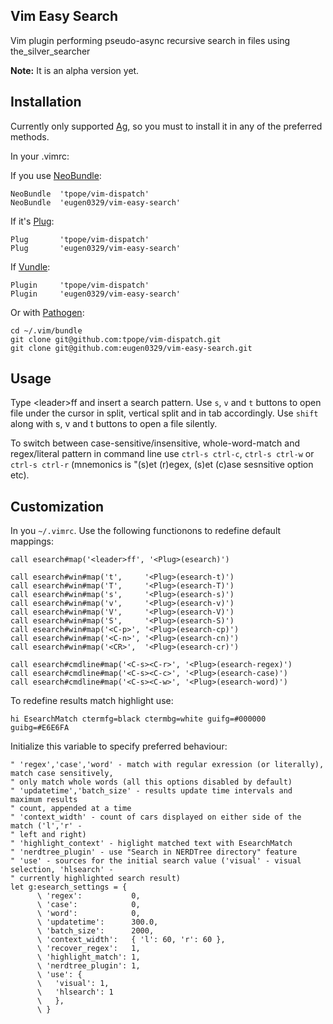 ## Vim Easy Search

Vim plugin performing pseudo-async recursive search in files using the_silver_searcher

**Note:** It is an alpha version yet.


## Installation
Currently only supported [Ag](https://github.com/ggreer/the_silver_searcher#installing), so
you must to install it in any of the preferred methods.

In your .vimrc:

If you use [NeoBundle](https://github.com/Shougo/neobundle.vim#readme):

    NeoBundle  'tpope/vim-dispatch'
    NeoBundle  'eugen0329/vim-easy-search'

If it's [Plug](https://github.com/junegunn/vim-plug#readme):

    Plug       'tpope/vim-dispatch'
    Plug       'eugen0329/vim-easy-search'

If [Vundle](https://github.com/junegunn/vim-plug#readme):

    Plugin     'tpope/vim-dispatch'
    Plugin     'eugen0329/vim-easy-search'

Or with [Pathogen](https://github.com/tpope/vim-pathogen#readme):

    cd ~/.vim/bundle
    git clone git@github.com:tpope/vim-dispatch.git
    git clone git@github.com:eugen0329/vim-easy-search.git


## Usage

Type \<leader\>ff and insert a search pattern. Use `s`, `v` and `t` buttons to open file under the
cursor in split, vertical split and in tab accordingly. Use `shift` along with s, v and t buttons
to open a file silently.

To switch between case-sensitive/insensitive, whole-word-match and regex/literal pattern in command 
line use `ctrl-s ctrl-c`, `ctrl-s ctrl-w` or `ctrl-s ctrl-r` (mnemonics is "(s)et (r)egex, 
(s)et (c)ase sesnsitive option etc).

## Customization

In you `~/.vimrc`.
Use the following functionons to redefine default mappings:

    call esearch#map('<leader>ff', '<Plug>(esearch)')

    call esearch#win#map('t',     '<Plug>(esearch-t)')
    call esearch#win#map('T',     '<Plug>(esearch-T)')
    call esearch#win#map('s',     '<Plug>(esearch-s)')
    call esearch#win#map('v',     '<Plug>(esearch-v)')
    call esearch#win#map('V',     '<Plug>(esearch-V)')
    call esearch#win#map('S',     '<Plug>(esearch-S)')
    call esearch#win#map('<C-p>', '<Plug>(esearch-cp)')
    call esearch#win#map('<C-n>', '<Plug>(esearch-cn)')
    call esearch#win#map('<CR>',  '<Plug>(esearch-cr)')

    call esearch#cmdline#map('<C-s><C-r>', '<Plug>(esearch-regex)')
    call esearch#cmdline#map('<C-s><C-c>', '<Plug>(esearch-case)')
    call esearch#cmdline#map('<C-s><C-w>', '<Plug>(esearch-word)')

To redefine results match highlight use:

    hi EsearchMatch ctermfg=black ctermbg=white guifg=#000000 guibg=#E6E6FA

Initialize this variable to specify preferred behaviour:

    " 'regex','case','word' - match with regular exression (or literally), match case sensitively,
    " only match whole words (all this options disabled by default)
    " 'updatetime','batch_size' - results update time intervals and maximum results
    " count, appended at a time
    " 'context_width' - count of cars displayed on either side of the match ('l','r' -
    " left and right)
    " 'highlight_context' - higlight matched text with EsearchMatch
    " 'nerdtree_plugin' - use "Search in NERDTree directory" feature
    " 'use' - sources for the initial search value ('visual' - visual selection, 'hlsearch' -
    " currently highlighted search result)
    let g:esearch_settings = {
          \ 'regex':           0,
          \ 'case':            0,
          \ 'word':            0,
          \ 'updatetime':      300.0,
          \ 'batch_size':      2000,
          \ 'context_width':   { 'l': 60, 'r': 60 },
          \ 'recover_regex':   1,
          \ 'highlight_match': 1,
          \ 'nerdtree_plugin': 1,
          \ 'use': { 
          \   'visual': 1,
          \   'hlsearch': 1
          \   },
          \ }
